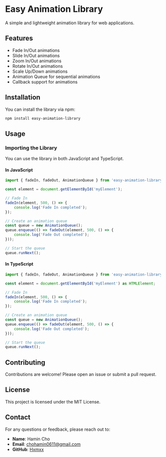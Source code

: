 # Easy Animation Library

A simple and lightweight animation library for web applications.

## Features

- Fade In/Out animations
- Slide In/Out animations
- Zoom In/Out animations
- Rotate In/Out animations
- Scale Up/Down animations
- Animation Queue for sequential animations
- Callback support for animations

## Installation

You can install the library via npm:

```bash
npm install easy-animation-library
```

## Usage

### Importing the Library

You can use the library in both JavaScript and TypeScript.

#### In JavaScript

```javascript
import { fadeIn, fadeOut, AnimationQueue } from 'easy-animation-library';

const element = document.getElementById('myElement');

// Fade In
fadeIn(element, 500, () => {
    console.log('Fade In completed');
});

// Create an animation queue
const queue = new AnimationQueue();
queue.enqueue(() => fadeOut(element, 500, () => {
    console.log('Fade Out completed');
}));

// Start the queue
queue.runNext();
```

#### In TypeScript

```typescript
import { fadeIn, fadeOut, AnimationQueue } from 'easy-animation-library';

const element = document.getElementById('myElement') as HTMLElement;

// Fade In
fadeIn(element, 500, () => {
    console.log('Fade In completed');
});

// Create an animation queue
const queue = new AnimationQueue();
queue.enqueue(() => fadeOut(element, 500, () => {
    console.log('Fade Out completed');
}));

// Start the queue
queue.runNext();
```

## Contributing

Contributions are welcome! Please open an issue or submit a pull request.

## License

This project is licensed under the MIT License.

## Contact

For any questions or feedback, please reach out to:

- **Name**: Hamin Cho
- **Email**: chohamin0611@gmail.com
- **GitHub**: [Hxmxx](https://github.com/Hxmxx)
